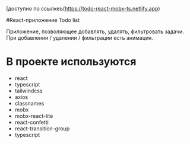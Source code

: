 [доступно по ссылкеъ(https://todo-react-mobx-ts.netlify.app)

#React-приложение Todo list

Приложение, позволяющее добавлять, удалять, фильтровать задачи. При добавлении / удалении / фильтрации есть анимация. 

# В проекте используются
- react
- typescript
- tailwindcss
- axios
- classnames
- mobx
- mobx-react-lite
- react-confetti
- react-transition-group
- typescript
